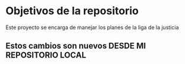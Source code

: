 # Objetivos de la repositorio

Este proyecto se encarga de manejar los planes de la liga de la justicia

## Estos cambios son nuevos DESDE MI REPOSITORIO LOCAL 

